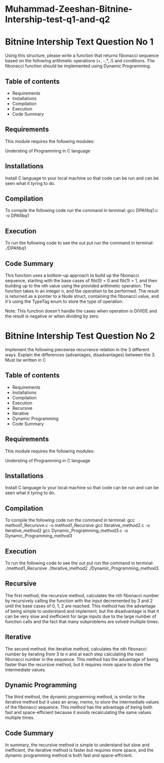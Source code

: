 # Muhammad-Zeeshan-Bitnine-Intership-test-q1-and-q2

# Bitnine Intership Text Question No 1

Using this structure, please write a function that returns fibonacci sequence based 
on the following arithmetic operations (+, -,*, /) and conditions. The fibonacci 
function should be implemented using Dynamic Programming.

## Table of contents

- Requirements
- Installations
- Compilation
- Execution
- Code Summary
## Requirements

This module requires the following modules:

Understing of Programming in C language



## Installations

Install C language to your local machine so that code can be run 
and can be seen what it tyring to do.


## Compilation

To compile the following code run the command in terminal: gcc DPAfibq1.c -o DPAfibq1


## Execution

To run the following code to see the out put run the command in terminal: ./DPAfibq1


## Code Summary

This function uses a bottom-up approach to build up the fibonacci sequence, 
starting with the base cases of fib(0) = 0 and fib(1) = 1,
and then building up to the nth value using the provided arithmetic operation. 
The function takes in an integer n, and the operation to be performed. 
The result is returned as a pointer to a Node struct, containing the fibonacci value, 
and it's using the TypeTag enum to store the type of operation.

Note: This function doesn't handle the cases when operation is DIVIDE and the result is negative or when dividing by zero.

# Bitnine Intership Test Question No 2

Implement the following piecewise recurrence relation in the 3 different ways.
Explain the differences (advantages, disadvantages) between the 3.
Must be written in C

## Table of contents

- Requirements
- Installations
- Compilation
- Execution
- Recursive
- Iterative 
- Dynamic Programming
- Code Summary



## Requirements

This module requires the following modules:

Understing of Programming in C language



## Installations

Install C language to your local machine so that code can be run 
and can be seen what it tyring to do.


## Compilation

To compile the following code run the command in terminal: 
gcc method1_Recursive.c -o method1_Recursive
gcc Iterative_method2.c -o Iterative_method2
gcc Dynamic_Programming_method3.c -o Dynamic_Programming_method3


## Execution

To run the following code to see the out put run the command in terminal: 
./method1_Recursive
./Iterative_method2
./Dynamic_Programming_method3


## Recursive

The first method, the recursive method, calculates the nth fibonacci number by recursively 
calling the function with the input decremented by 3 and 2 until the base cases of 0, 1, 2 
are reached. This method has the advantage of being simple to understand and implement, but 
the disadvantage is that it can be very slow and inefficient for large inputs due to the 
large number of function calls and the fact that many subproblems are solved multiple times.


## Iterative 

The second method, the iterative method, calculates the nth fibonacci number by iterating 
from 3 to n and at each step calculating the next fibonacci number in the sequence. This 
method has the advantage of being faster than the recursive method, but it requires more 
space to store the intermediate values.


## Dynamic Programming

The third method, the dynamic programming method, is similar to the iterative method but it 
uses an array, memo, to store the intermediate values of the fibonacci sequence. This method 
has the advantage of being both fast and space-efficient because it avoids recalculating the 
same values multiple times.


## Code Summary

In summary, the recursive method is simple to understand but slow and inefficient, the 
iterative method is faster but requires more space, and the dynamic programming method is both
fast and space-efficient.
